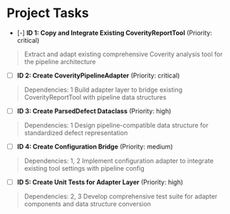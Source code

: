 # Project Tasks

- [-] **ID 1: Copy and Integrate Existing CoverityReportTool** (Priority: critical)
> Extract and adapt existing comprehensive Coverity analysis tool for the pipeline architecture

- [ ] **ID 2: Create CoverityPipelineAdapter** (Priority: critical)
> Dependencies: 1
> Build adapter layer to bridge existing CoverityReportTool with pipeline data structures

- [ ] **ID 3: Create ParsedDefect Dataclass** (Priority: high)
> Dependencies: 1
> Design pipeline-compatible data structure for standardized defect representation

- [ ] **ID 4: Create Configuration Bridge** (Priority: medium)
> Dependencies: 1, 2
> Implement configuration adapter to integrate existing tool settings with pipeline config

- [ ] **ID 5: Create Unit Tests for Adapter Layer** (Priority: high)
> Dependencies: 2, 3
> Develop comprehensive test suite for adapter components and data structure conversion